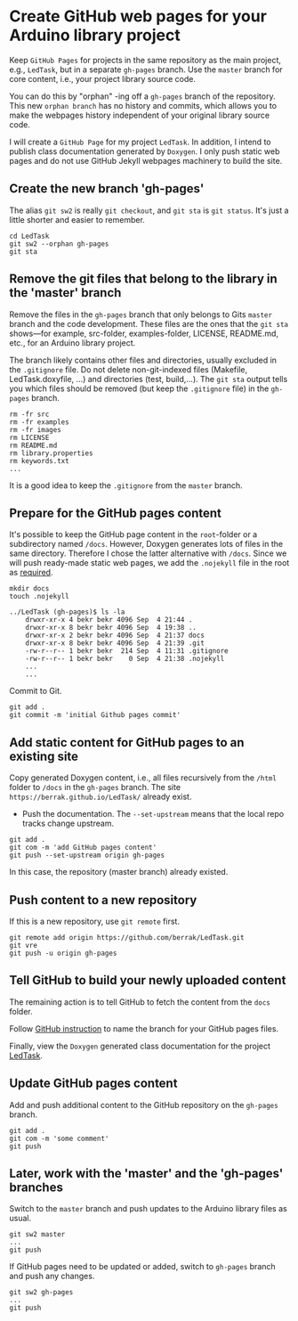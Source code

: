 # Create GitHub web pages for your Arduino library project

Keep `GitHub Pages` for projects in the same repository as the main project, e.g., `LedTask`, but in a separate `gh-pages` branch. Use the `master` branch for core content, i.e., your project library source code.

You can do this by "orphan" -ing off a `gh-pages` branch of the repository. This new `orphan branch` has no history and commits, which allows you to make the webpages history independent of your original library source code. 

I will create a `GitHub Page` for my project `LedTask`. In addition, I intend to publish class documentation generated by `Doxygen`. I only push static web pages and do not use GitHub Jekyll webpages machinery to build the site. 

## Create the new branch 'gh-pages'

The alias `git sw2` is really `git checkout`, and `git sta` is `git status`. It's just a little shorter and easier to remember.
```
cd LedTask
git sw2 --orphan gh-pages        
git sta
```
## Remove the git files that belong to the library in the 'master' branch

Remove the files in the `gh-pages` branch that only belongs to Gits `master` branch and the code development. These files are the ones that the `git sta` shows—for example, src-folder, examples-folder, LICENSE, README.md, etc., for an Arduino library project.

The branch likely contains other files and directories, usually excluded in the `.gitignore` file. Do not delete non-git-indexed files (Makefile, LedTask.doxyfile, ...) and directories (test, build,...). The `git sta` output tells you which files should be removed (but keep the `.gitignore` file) in the `gh-pages` branch.

```
rm -fr src
rm -fr examples
rm -fr images
rm LICENSE
rm README.md
rm library.properties
rm keywords.txt
...
```
It is a good idea to keep the `.gitignore` from the `master` branch.

## Prepare for the GitHub pages content

It's possible to keep the GitHub page content in the `root`-folder or a subdirectory named `/docs`. However, Doxygen generates lots of files in the same directory. Therefore I chose the latter alternative with `/docs`. Since we will push ready-made static web pages, we add the `.nojekyll` file in the root as [required](https://docs.github.com/en/pages/getting-started-with-github-pages/about-github-pages#static-site-generators). 

```
mkdir docs
touch .nojekyll

../LedTask (gh-pages)$ ls -la
    drwxr-xr-x 4 bekr bekr 4096 Sep  4 21:44 .
    drwxr-xr-x 8 bekr bekr 4096 Sep  4 19:38 ..
    drwxr-xr-x 2 bekr bekr 4096 Sep  4 21:37 docs
    drwxr-xr-x 8 bekr bekr 4096 Sep  4 21:39 .git
    -rw-r--r-- 1 bekr bekr  214 Sep  4 11:31 .gitignore
    -rw-r--r-- 1 bekr bekr    0 Sep  4 21:38 .nojekyll
    ...
    ...
```

Commit to Git.

```
git add .
git commit -m 'initial Github pages commit'
```

## Add static content for GitHub pages to an existing site

Copy generated Doxygen content, i.e., all files recursively from the `/html` folder to `/docs` in the `gh-pages` branch. The site `https://berrak.github.io/LedTask/` already exist.

- Push the documentation. The `--set-upstream` means that the local repo tracks change upstream.
  
```
git add .
git com -m 'add GitHub pages content'
git push --set-upstream origin gh-pages
```

In this case, the repository (master branch) already existed.

## Push content to a new repository 

If this is a new repository, use `git remote` first. 
```
git remote add origin https://github.com/berrak/LedTask.git
git vre
git push -u origin gh-pages
```

## Tell GitHub to build your newly uploaded content

The remaining action is to tell GitHub to fetch the content from the `docs` folder.

Follow [GitHub instruction](https://docs.github.com/en/pages/getting-started-with-github-pages/configuring-a-publishing-source-for-your-github-pages-site) to name the branch for your GitHub pages files. 

Finally, view the `Doxygen` generated class documentation for the project [LedTask](https://berrak.github.io/LedTask/).

## Update GitHub pages content

Add and push additional content to the GitHub repository on the `gh-pages` branch.

```
git add .
git com -m 'some comment'
git push
```

## Later, work with the 'master' and the 'gh-pages' branches

Switch to the `master` branch and push updates to the Arduino library files as usual.

```
git sw2 master
...
git push
```

If GitHub pages need to be updated or added, switch to `gh-pages` branch and push any changes.

```
git sw2 gh-pages
...
git push
```
